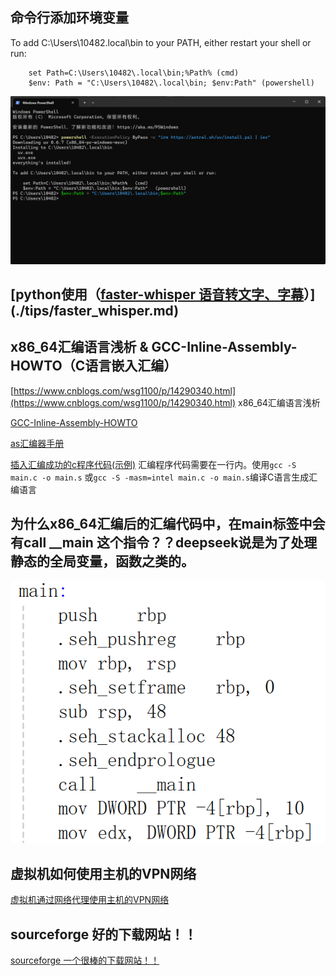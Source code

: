 ## 命令行添加环境变量
To add C:\Users\10482\.local\bin to your PATH, either restart your shell or run:  

        set Path=C:\Users\10482\.local\bin;%Path% (cmd)  
        $env: Path = "C:\Users\10482\.local\bin; $env:Path" (powershell)  

![命令行添加环境变量](./images/tips_docs/1.png)

## [python使用（[faster-whisper 语音转文字、字幕](https://github.com/SYSTRAN/faster-whisper)）](./tips/faster_whisper.md)


## x86_64汇编语言浅析 & GCC-Inline-Assembly-HOWTO（C语言嵌入汇编）

[https://www.cnblogs.com/wsg1100/p/14290340.html](https://www.cnblogs.com/wsg1100/p/14290340.html) x86_64汇编语言浅析

[GCC-Inline-Assembly-HOWTO](https://www.ibiblio.org/gferg/ldp/GCC-Inline-Assembly-HOWTO.html)

[as汇编器手册](https://sourceware.org/binutils/docs/as/index.html)

[插入汇编成功的c程序代码(示例)](./tips/main.c) 汇编程序代码需要在一行内。使用`gcc -S main.c -o main.s` 或`gcc -S -masm=intel main.c -o main.s`编译C语言生成汇编语言

## 为什么x86_64汇编后的汇编代码中，在main标签中会有call __main 这个指令？？deepseek说是为了处理静态的全局变量，函数之类的。

![汇编后的main函数](./images/tips_docs/2.png)

## 虚拟机如何使用主机的VPN网络

[虚拟机通过网络代理使用主机的VPN网络](https://blog.csdn.net/qq_27462573/article/details/130484723)

## sourceforge 好的下载网站！！

[sourceforge 一个很棒的下载网站！！](https://sourceforge.net/projects/bochs/)

